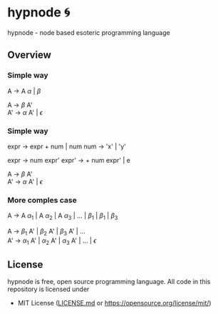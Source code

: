 # hypnode 🌀 

hypnode - node based esoteric programming language

## Overview

### Simple way
A -> A $\alpha$ | $\beta$ <br> 

A -> $\beta$ A' <br>
A' -> $\alpha$ A' | $\epsilon$

### Simple way
expr -> expr + num | num
num -> 'x' | 'y'

expr -> num expr'
expr' -> + num expr' | e

A -> $\beta$ A' <br>
A' -> $\alpha$ A' | $\epsilon$


### More comples case

A -> A $\alpha_1$ | A $\alpha_2$ | A $\alpha_3$ | ... | $\beta_1$ | $\beta_1$ | $\beta_3$ <br> 

A -> $\beta_1$ A' | $\beta_2$ A' | $\beta_3$ A' | ... <br>
A' -> $\alpha_1$ A' | $\alpha_2$ A' | $\alpha_3$ A' | ... | $\epsilon$

## License
hypnode is free, open source programming language. All code in this repository is licensed under
- MIT License ([LICENSE.md](https://github.com/Maksasj/hypnode/blob/master/LICENSE.md) or https://opensource.org/license/mit/)